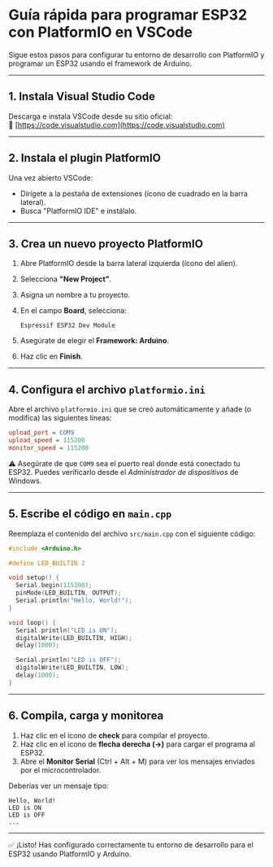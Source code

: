 # Guía rápida para programar ESP32 con PlatformIO en VSCode

Sigue estos pasos para configurar tu entorno de desarrollo con PlatformIO y programar un ESP32 usando el framework de Arduino.

---

## 1. Instala Visual Studio Code

Descarga e instala VSCode desde su sitio oficial:  
🔗 [https://code.visualstudio.com](https://code.visualstudio.com)

---

## 2. Instala el plugin PlatformIO

Una vez abierto VSCode:

- Dirígete a la pestaña de extensiones (ícono de cuadrado en la barra lateral).
- Busca "PlatformIO IDE" e instálalo.

---

## 3. Crea un nuevo proyecto PlatformIO

1. Abre PlatformIO desde la barra lateral izquierda (ícono del alien).
2. Selecciona **"New Project"**.
3. Asigna un nombre a tu proyecto.
4. En el campo **Board**, selecciona:

   ```
   Espressif ESP32 Dev Module
   ```

5. Asegúrate de elegir el **Framework: Arduino**.
6. Haz clic en **Finish**.

---

## 4. Configura el archivo `platformio.ini`

Abre el archivo `platformio.ini` que se creó automáticamente y añade (o modifica) las siguientes líneas:

```ini
upload_port = COM9
upload_speed = 115200
monitor_speed = 115200
```

⚠️ Asegúrate de que `COM9` sea el puerto real donde está conectado tu ESP32. Puedes verificarlo desde el *Administrador de dispositivos* de Windows.

---

## 5. Escribe el código en `main.cpp`

Reemplaza el contenido del archivo `src/main.cpp` con el siguiente código:

```cpp
#include <Arduino.h>

#define LED_BUILTIN 2

void setup() {
  Serial.begin(115200);
  pinMode(LED_BUILTIN, OUTPUT);
  Serial.println("Hello, World!");
}

void loop() {
  Serial.println("LED is ON");
  digitalWrite(LED_BUILTIN, HIGH);
  delay(1000);

  Serial.println("LED is OFF");
  digitalWrite(LED_BUILTIN, LOW);
  delay(1000);
}
```

---

## 6. Compila, carga y monitorea

1. Haz clic en el icono de **check** para compilar el proyecto.
2. Haz clic en el icono de **flecha derecha (→)** para cargar el programa al ESP32.
3. Abre el **Monitor Serial** (Ctrl + Alt + M) para ver los mensajes enviados por el microcontrolador.

Deberías ver un mensaje tipo:

```
Hello, World!
LED is ON
LED is OFF
...
```

---

✅ ¡Listo! Has configurado correctamente tu entorno de desarrollo para el ESP32 usando PlatformIO y Arduino.
